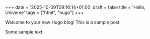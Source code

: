 +++
date = '2025-10-09T09:16:14+01:00'
draft = false
title = 'Hello, Universe'
tags = ["html", "hugo"]
+++

Welcome to your new Hugo blog! This is a sample post.

Some sample text.
